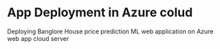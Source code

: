 # App Deployment in Azure colud
 Deploying Banglore House price prediction ML web application on Azure web app cloud server
